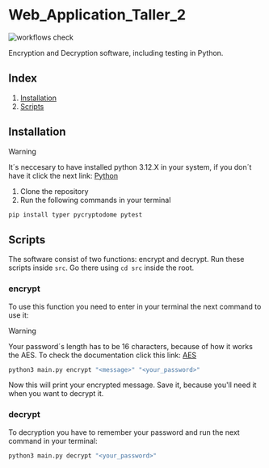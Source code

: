 # Web_Application_Taller_2
![workflows check](https://github.com/Vinbu/Web_Application_Taller_2/actions/workflows/python_test.yml/badge.svg)

Encryption and Decryption software, including testing in Python.

## Index
1. [Installation](#installation)
2. [Scripts](#scripts)
## Installation
>[!WARNING]
>It´s neccesary to have installed python 3.12.X in
>your system, if you don´t have it click the next
>link: [Python](https://www.python.org/downloads/)
1. Clone the repository
2. Run the following commands in your terminal
```bash
pip install typer pycryptodome pytest
```
## Scripts
The software consist of two functions: encrypt and decrypt. Run these scripts inside `src`. Go there using `cd src` inside the root.
### encrypt
To use this function you need to enter in your terminal the next command to use it:
>[!WARNING]
>Your password´s length has to be 16 characters, because of how it works the AES.
>To check the documentation click this link: [AES](https://pycryptodome.readthedocs.io/en/latest/src/cipher/aes.html)
```bash
python3 main.py encrypt "<message>" "<your_password>"
```
Now this will print your encrypted message. Save it, because you'll need it when you want to decrypt it.
### decrypt
To decryption you have to remember your password and run the next command in your terminal:
```bash
python3 main.py decrypt "<your_password>"
```
